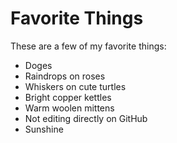 # Favorite Things

These are a few of my favorite things:

- Doges
- Raindrops on roses
- Whiskers on cute turtles
- Bright copper kettles
- Warm woolen mittens
- Not editing directly on GitHub
- Sunshine
